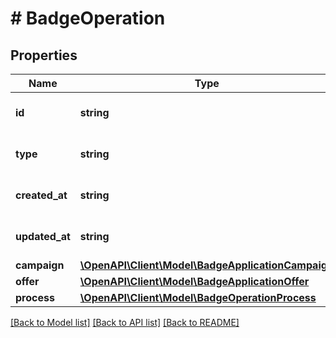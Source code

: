 # # BadgeOperation

## Properties

Name | Type | Description | Notes
------------ | ------------- | ------------- | -------------
**id** | **string** | Badge operation ID. |
**type** | **string** | Badge operation type. |
**created_at** | **string** | Provided in [ISO 8601 format](https://en.wikipedia.org/wiki/ISO_8601). |
**updated_at** | **string** | Provided in [ISO 8601 format](https://en.wikipedia.org/wiki/ISO_8601). |
**campaign** | [**\OpenAPI\Client\Model\BadgeApplicationCampaign**](BadgeApplicationCampaign.md) |  |
**offer** | [**\OpenAPI\Client\Model\BadgeApplicationOffer**](BadgeApplicationOffer.md) |  |
**process** | [**\OpenAPI\Client\Model\BadgeOperationProcess**](BadgeOperationProcess.md) |  |

[[Back to Model list]](../../README.md#models) [[Back to API list]](../../README.md#endpoints) [[Back to README]](../../README.md)
